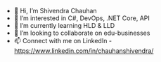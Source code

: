 - 👋 Hi, I’m Shivendra Chauhan
- 👀 I’m interested in C#, DevOps, .NET Core, API
- 🌱 I’m currently learning HLD & LLD
- 💞️ I’m looking to collaborate on edu-businesses
- 📫 Connect with me on LinkedIn - https://www.linkedin.com/in/chauhanshivendra/
